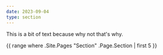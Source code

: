 ```yaml
---
date: 2023-09-04
type: section
---
```

This is a bit of text because why not that's why.

{{ range where .Site.Pages "Section" .Page.Section | first 5 }}
